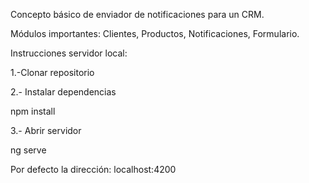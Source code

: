 Concepto básico de enviador de notificaciones para un CRM.

Módulos importantes: Clientes, Productos, Notificaciones, Formulario.

Instrucciones servidor local:

1.-Clonar repositorio

2.- Instalar dependencias

npm install

3.- Abrir servidor

ng serve

Por defecto la dirección: localhost:4200
